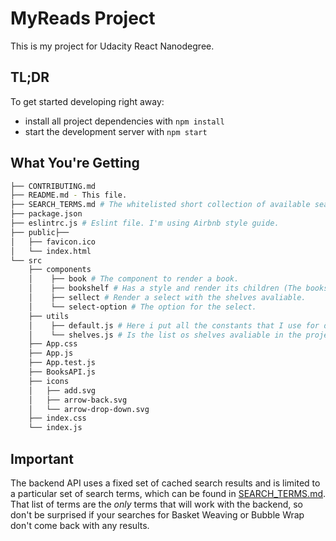 # MyReads Project

This is my project for Udacity React Nanodegree.

## TL;DR

To get started developing right away:

* install all project dependencies with `npm install`
* start the development server with `npm start`

## What You're Getting
```bash
├── CONTRIBUTING.md
├── README.md - This file.
├── SEARCH_TERMS.md # The whitelisted short collection of available search terms for you to use with your app.
├── package.json
├── eslintrc.js # Eslint file. I'm using Airbnb style guide.
├── public├──
│   ├── favicon.ico
│   └── index.html
└── src
    ├── components
    │    ├── book # The component to render a book.
    │    ├── bookshelf # Has a style and render its children (The books in this case).
    │    ├── sellect # Render a select with the shelves avaliable.
    │    └── select-option # The option for the select.
    ├── utils
    │    ├── default.js # Here i put all the constants that I use for default values.
    │    └── shelves.js # Is the list os shelves avaliable in the project.
    ├── App.css
    ├── App.js
    ├── App.test.js
    ├── BooksAPI.js
    ├── icons
    │   ├── add.svg
    │   ├── arrow-back.svg
    │   └── arrow-drop-down.svg
    ├── index.css
    └── index.js
```

## Important
The backend API uses a fixed set of cached search results and is limited to a particular set of search terms, which can be found in [SEARCH_TERMS.md](SEARCH_TERMS.md). That list of terms are the _only_ terms that will work with the backend, so don't be surprised if your searches for Basket Weaving or Bubble Wrap don't come back with any results.
